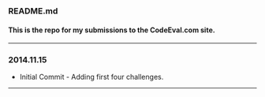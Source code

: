 ### README.md
#### This is the repo for my submissions to the CodeEval.com site.
---
### 2014.11.15
- Initial Commit - Adding first four challenges.
---